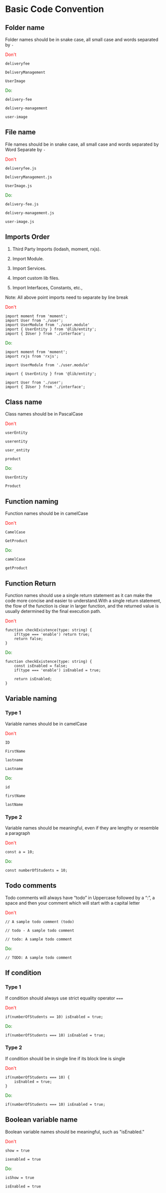 # Basic Code Convention

## Folder name

Folder names should be in snake case, all small case and words separated by `-`

<span style="color:red">Don't</span>

```
deliveryfee

DeliveryManagement

UserImage
```

<span style="color:green">Do:</span>

```
delivery-fee

delivery-management

user-image
```

## File name

File names should be in snake case, all small case and words separated by Word Separate by `-`

<span style="color:red">Don't</span>

```
deliveryfee.js

DeliveryManagement.js

UserImage.js
```

<span style="color:green">Do:</span>

```
delivery-fee.js

delivery-management.js

user-image.js
```

## Imports Order

1. Third Party Imports (lodash, moment, rxjs).

2. Import Module.

3. Import Services.

4. Import custom lib files.

5. Import Interfaces, Constants, etc.,

Note: All above point imports need to separate by line break

<span style="color:red">Don't</span>

```
import moment from 'moment';
import User from './user';
import UserModule from './user.module'
import { UserEntity } from '@lib/entity';
import { IUser } from './interface';

```

<span style="color:green">Do:</span>

```
import moment from 'moment';
import rxjs from 'rxjs';

import UserModule from './user.module'

import { UserEntity } from '@lib/entity';

import User from './user';
import { IUser } from './interface';
```

## Class name

Class names should be in PascalCase

<span style="color:red">Don't</span>

```
userEntity

userentity

user_entity

product
```

<span style="color:green">Do:</span>

```
UserEntity

Product
```

## Function naming

Function names should be in camelCase

<span style="color:red">Don't</span>

```
CamelCase

GetProduct
```

<span style="color:green">Do:</span>

```
camelCase

getProduct
```

## Function Return

Function names should use a single return statement as it can make the code more concise and easier to understand.With a single return statement, the flow of the function is clear in larger function, and the returned value is usually determined by the final execution path.

<span style="color:red">Don't</span>

```
function checkExistence(type: string) {
    if(type === 'enable') return true;
    return false;
}
```

<span style="color:green">Do:</span>

```
function checkExistence(type: string) {
    const isEnabled = false;
    if(type === 'enable') isEnabled = true;

    return isEnabled;
}
```

## Variable naming

### Type 1

Variable names should be in camelCase

<span style="color:red">Don't</span>

```
ID

FirstName

lastname

Lastname
```

<span style="color:green">Do:</span>

```
id

firstName

lastName
```

### Type 2

Variable names should be meaningful, even if they are lengthy or resemble a paragraph

<span style="color:red">Don't</span>

```
const a = 10;
```

<span style="color:green">Do:</span>

```
const numberOfStudents = 10;
```

## Todo comments

Todo comments will always have “todo” in Uppercase followed by a “:”, a space and then your comment which will start with a capital letter

<span style="color:red">Don't</span>

```
// A sample todo comment (todo)

// todo - A sample todo comment

// todo: A sample todo comment
```

<span style="color:green">Do:</span>

```
// TODO: A sample todo comment
```

## If condition

### Type 1

If condition should always use strict equality operator `===`

<span style="color:red">Don't</span>

```
if(numberOfStudents == 10) isEnabled = true;
```

<span style="color:green">Do:</span>

```
if(numberOfStudents === 10) isEnabled = true;
```

### Type 2

If condition should be in single line if its block line is single

<span style="color:red">Don't</span>

```
if(numberOfStudents === 10) {
    isEnabled = true;
}
```

<span style="color:green">Do:</span>

```
if(numberOfStudents === 10) isEnabled = true;
```

## Boolean variable name

Boolean variable names should be meaningful, such as "isEnabled."

<span style="color:red">Don't</span>

```
show = true

isenabled = true
```

<span style="color:green">Do:</span>

```
isShow = true

isEnabled = true
```
